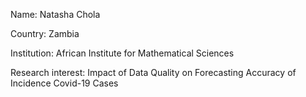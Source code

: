 Name: Natasha Chola

Country: Zambia

Institution: African Institute for Mathematical Sciences

Research interest: Impact of Data Quality on Forecasting Accuracy of Incidence Covid-19 Cases
